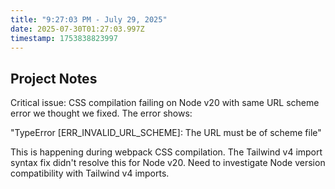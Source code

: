 ```yaml
---
title: "9:27:03 PM - July 29, 2025"
date: 2025-07-30T01:27:03.997Z
timestamp: 1753838823997
---
```


## Project Notes

Critical issue: CSS compilation failing on Node v20 with same URL scheme error we thought we fixed. The error shows:

"TypeError [ERR_INVALID_URL_SCHEME]: The URL must be of scheme file"

This is happening during webpack CSS compilation. The Tailwind v4 import syntax fix didn't resolve this for Node v20. Need to investigate Node version compatibility with Tailwind v4 imports.
